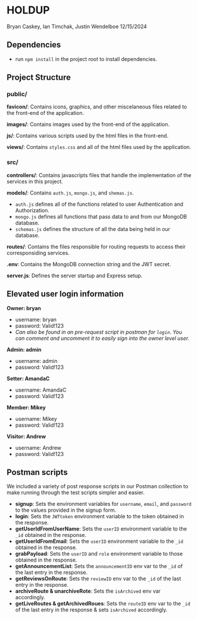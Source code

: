 # HOLDUP
Bryan Caskey, Ian Timchak, Justin Wendelboe
12/15/2024

## Dependencies

- run `npm install` in the project root to install dependencies.

## Project Structure

### public/

**favicon/**: Contains icons, graphics, and other miscelaneous files related to the front-end of the application.

**images/**: Contains images used by the front-end of the application.

**js/**: Contains various scripts used by the html files in the front-end.

**views/**: Contains `styles.css` and all of the html files used by the application.

### src/

**controllers/**: Contains javascripts files that handle the implementation of the services in this project.

**models/**: Contains `auth.js`, `mongo.js`, and `shemas.js`.

- `auth.js` defines all of the functions related to user Authentication and Authorization.
- `mongo.js` defines all functions that pass data to and from our MongoDB database.
- `schemas.js` defines the structure of all the data being held in our database.

**routes/**: Contains the files responsible for routing requests to access their corresponsiding services.

**.env**: Contains the MongoDB connection string and the JWT secret.

**server.js**: Defines the server startup and Express setup.

## Elevated user login information

**Owner: bryan**
- username: bryan
- password: Valid!123
- *Can also be found in an pre-request script in postman for `login`.
  You can comment and uncomment it to easily sign into the owner level user.*

**Admin: admin**
- username: admin
- password: Valid!123

**Setter: AmandaC**
- username: AmandaC
- password: Valid!123

**Member: Mikey**
- username: Mikey
- password: Valid!123

**Visitor: Andrew**
- username: Andrew
- password: Valid!123

## Postman scripts

We included a variety of post response scripts in our Postman collection to make running through
the test scripts simpler and easier.

- **signup**: Sets the environment variables for `username`, `email`, and `password` to the values
provided in the signup form.
- **login**: Sets the `JWTtoken` environment variable to the token obtained in the response.
- **getUserIdFromUserName**: Sets the `userID` environment variable to the `_id` obtained in the response.
- **getUserIdFromEmail**: Sets the `userID` environment variable to the `_id` obtained in the response.
- **grabPayload**: Sets the `userID` and `role` environment variable to those obtained in the response.
- **getAnnouncementList**: Sets the `announcementID` env var to the `_id` of the last entry in the response.
- **getReviewsOnRoute**: Sets the `reviewID` env var to the `_id` of the last entry in the response.
- **archiveRoute & unarchiveRote**: Sets the `isArchived` env var accordingly.
- **getLiveRoutes & getArchivedRoues**: Sets the `routeID` env var to the `_id` of the last entry in the response
  & sets `isArchived` accordingly.


